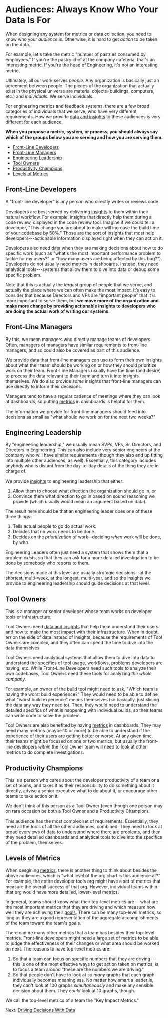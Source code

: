# Audiences: Always Know Who Your Data Is For

When designing any system for metrics or data collection, you need to know who
your _audience_ is. Otherwise, it is hard to get _action_ to be taken on the
data.

For example, let's take the metric "number of pastries consumed by employees."
If you're the pastry chef at the company cafeteria, that's an interesting
metric. If you're the head of Engineering, it's not an interesting metric.

Ultimately, all our work serves _people_. Any organization is basically just an
agreement between people. The pieces of the organization that actually exist in
the physical universe are material objects (buildings, computers, etc.) and
_individuals_. We serve individuals.

For engineering metrics and feedback systems, there are a few broad categories
of individuals that we serve, who have very different requirements. How we
provide [data and insights](data-vs-insights.md) to these audiences is very
different for each audience.

**When you propose a metric, system, or process, you should always say which of
the groups below you are serving and how you are serving them.**

- [Front-Line Developers](#front-line-developers)
- [Front-Line Managers](#front-line-managers)
- [Engineering Leadership](#engineering-leadership)
- [Tool Owners](#tool-owners)
- [Productivity Champions](#productivity-champions)
- [Levels of Metrics](#levels-of-metrics)

## Front-Line Developers

A "front-line developer" is any person who directly writes or reviews code.

Developers are best served by delivering [insights](data-vs-insights.md) to them
within their natural workflow. For example, insights that directly help them
during a code review, displayed in the code review tool. Imagine if we could
tell a developer, "This change you are about to make will increase the build
time of your codebase by 50%." Those are the sort of insights that most help
developers---actionable information displayed right when they can act on it.

Developers also need [data](data-vs-insights.md) when they are making decisions
about how to do specific work (such as "what's the most important performance
problem to tackle for my users?" or "how many users are being affected by this
bug?"). Developers do not usually need [metrics](goals-signals-metrics.md) in
dashboards. Instead, they need analytical tools---systems that allow them to
dive into data or debug some specific problem.

Note that this is actually the _largest_ group of people that we serve, and
actually the place where we can often make the most impact. It’s easy to
consider that because Directors and VPs are "important people" that it is more
important to serve them, but **we move more of the organization and make more
change by providing actionable insights to developers who are doing the actual
work of writing our systems**.

## Front-Line Managers

By this, we mean managers who directly manage teams of developers. Often,
managers of managers have similar requirements to front-line managers, and so
could also be covered as part of this audience.

We provide [data](data-vs-insights.md) that front-line managers can use to form
their own insights about what their team should be working on or how they should
prioritize work on their team. Front-Line Managers usually have the time (and
desire) to process the data relevant to their team and turn it into insights
themselves. We do also provide _some_ insights that front-line managers can use
directly to inform their decisions.

Managers tend to have a regular cadence of meetings where they can look at
dashboards, so putting [metrics](goals-signals-metrics.md) in dashboards is
helpful for them.

The information we provide for front-line managers should feed into decisions as
small as "what should we work on for the next two weeks?"

## Engineering Leadership

By "engineering leadership," we usually mean SVPs, VPs, Sr. Directors, and
Directors in Engineering. This can also include very senior engineers at the
company who will have similar requirements (though they also end up fitting into
multiple other audiences, as well). Essentially, this category includes anybody
who is distant from the day-to-day details of the thing they are in charge of. 

We provide [insights](data-vs-insights.md) to engineering leadership that
either:

1. Allow them to choose what direction the organization should go in, or
2. Convince them what direction to go in based on sound reasoning we provide
   (which usually would mean an argument based on data). 

The result here should be that an engineering leader does one of these three
things:

1. Tells actual people to go do actual work.
2. Decides that no work needs to be done.
3. Decides on the _prioritization_ of work--deciding _when_ work will be done,
   by who.

Engineering Leaders often just need a system that shows them that a problem
_exists_, so that they can ask for a more detailed investigation to be done by
somebody who reports to them.

The decisions made at this level are usually _strategic_ decisions--at the
shortest, multi-week, at the longest, multi-year, and so the insights we provide
to engineering leadership should guide decisions at that level.

## Tool Owners

This is a manager or senior developer whose team works on developer tools or
infrastructure.

Tool Owners need [data and insights](data-vs-insights.md) that help them
understand their users and how to make the most impact with their
infrastructure. When in doubt, err on the side of data instead of insights,
because the requirements of Tool Owners are complex, and they often can spend
the time to dive into the data themselves.

Tool Owners need analytical systems that allow them to dive into data to
understand the specifics of tool usage, workflows, problems developers are
having, etc. While Front-Line Developers need such tools to analyze their own
codebases, Tool Owners need these tools for analyzing _the whole company_. 

For example, an owner of the build tool might need to ask, "Which team is having
the worst build experience?" They would need to be able to define what "worst
build experience" means themselves (so basically, just slicing the data any way
they need to). Then, they would need to understand the detailed specifics of
what is happening with individual builds, so their teams can write code to solve
the problem.

Tool Owners are also benefited by having [metrics](goals-signals-metrics.md) in
dashboards. They may need many metrics (maybe 10 or more) to be able to
understand if the experience of their users are getting better or worse. At any
given time, their teams might be focused on one or two metrics, but usually the
front-line developers _within_ the Tool Owner team will need to look at other
metrics to do complete investigations.

## Productivity Champions

This is a person who cares about the developer productivity of a team or a set
of teams, and takes it as their responsibility to do something about it
directly, advise a senior executive what to do about it, or encourage other
teams to take action on it.

We don’t think of this person as a Tool Owner (even though one person may on
rare occasion be both a Tool Owner and a Productivity Champion). 

This audience has the most complex set of requirements. Essentially, they need
all the tools of all the other audiences, combined. They need to look at broad
overviews of data to understand where there are problems, and then they need
detailed dashboards and analytical tools to dive into the specifics of the
problem, themselves.

## Levels of Metrics

When desgining [metrics](goals-signals-metrics.md), there is another thing to
think about besides the above audiences, which is "what level of the org chart
is this audience at?" For example, the entire developer tools org might have a
set of metrics that measure the overall success of that org. However, individual
teams within that org would have more detailed, lower-level metrics.

In general, teams should know what their top-level metrics are---what are the
most important metrics that they are driving and which measure how well they are
achieving their [goals](goals-signals-metrics.md). There can be many top-level
metrics, so long as they are a good representation of the aggregate
accomplishments of the team toward the team's goals. 

There can be many other metrics that a team has besides their top-level metrics.
Front-line developers might need a large set of metrics to be able to judge the
effectiveness of their changes or what area should be worked on next. The
reasons to have top-level metrics are:

1. So that a team can focus on specific numbers that they are driving---this is
   one of the most effective ways to get action taken on metrics, is to focus a
   team around "these are the numbers we are driving."
2. So that people don't have to look at _so many_ graphs that each graph
   individually becomes meaningless. No matter how smart a leader is, they can't
   look at 100 graphs _simultaneously_ and make any sensible decision about
   them. They _could_ look at 10 graphs, though.

We call the top-level metrics of a team the "Key Impact Metrics."

Next: [Driving Decisions With Data](driving-decisions.md)
